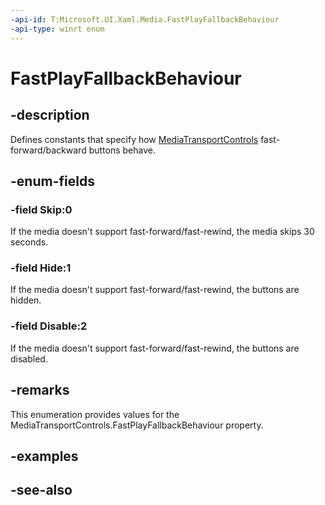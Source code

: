 ```yaml
---
-api-id: T:Microsoft.UI.Xaml.Media.FastPlayFallbackBehaviour
-api-type: winrt enum
---
```


<!-- Enumeration syntax
public enum Windows.UI.Xaml.Media.FastPlayFallbackBehaviour : int
-->

# FastPlayFallbackBehaviour

## -description
Defines constants that specify how [MediaTransportControls](../microsoft.ui.xaml.controls/mediatransportcontrols.md) fast-forward/backward buttons behave.

## -enum-fields
### -field Skip:0
If the media doesn't support fast-forward/fast-rewind, the media skips 30 seconds.

### -field Hide:1
If the media doesn't support fast-forward/fast-rewind, the buttons are hidden.

### -field Disable:2
If the media doesn't support fast-forward/fast-rewind, the buttons are disabled.


## -remarks
This enumeration provides values for the MediaTransportControls.FastPlayFallbackBehaviour property.

## -examples

## -see-also
